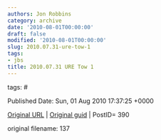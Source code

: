 ```yaml
---
authors: Jon Robbins
category: archive
date: '2010-08-01T00:00:00'
draft: false
modified: '2010-08-01T00:00:00'
slug: 2010.07.31-ure-tow-1
tags:
- jbs
title: 2010.07.31 URE Tow 1
---
```




 



tags: # 


Published Date: Sun, 01 Aug 2010 17:37:25 +0000 

[Original URL](http://factorq.net/2010/08/01/jeep-escapades-and-damages/dsc09229_1/) | [Original guid](http://factorq.files.wordpress.com/2010/08/dsc09229_1.jpg) | PostID= 390

 original filename: 137